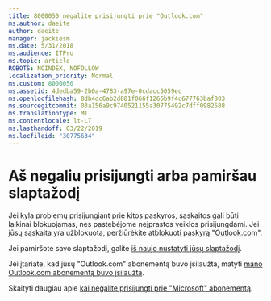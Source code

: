 ```yaml
---
title: 8000050 negalite prisijungti prie "Outlook.com"
ms.author: daeite
author: daeite
manager: jackiesm
ms.date: 5/31/2018
ms.audience: ITPro
ms.topic: article
ROBOTS: NOINDEX, NOFOLLOW
localization_priority: Normal
ms.custom: 8000050
ms.assetid: 4dedba59-2b0a-4783-a97e-0cdacc5059ec
ms.openlocfilehash: 8db4dc6ab2d881f066f1266b9f4c677763baf803
ms.sourcegitcommit: 03a156a9c9740521155a30775492c7dff0982588
ms.translationtype: MT
ms.contentlocale: lt-LT
ms.lasthandoff: 03/22/2019
ms.locfileid: "30775634"
---
```

# <a name="i-cant-sign-in-or-forgot-my-password"></a>Aš negaliu prisijungti arba pamiršau slaptažodį

Jei kyla problemų prisijungiant prie kitos paskyros, sąskaitos gali būti laikinai blokuojamas, nes pastebėjome neįprastos veiklos prisijungdami. Jei jūsų sąskaita yra užblokuota, peržiūrėkite [atblokuoti paskyrą "Outlook.com"](https://go.microsoft.com/fwlink/p/?linkid=2001800&amp;clcid=0x409).
  
Jei pamiršote savo slaptažodį, galite [iš naujo nustatyti jūsų slaptažodį](https://go.microsoft.com/fwlink/p/?linkid=841909).
  
Jei įtariate, kad jūsų "Outlook.com" abonementą buvo įsilaužta, matyti [mano Outlook.com abonementą buvo įsilaužta](https://go.microsoft.com/fwlink/p/?linkid=874366).
  
Skaityti daugiau apie [kai negalite prisijungti prie "Microsoft" abonementą](https://go.microsoft.com/fwlink/p/?linkid=842227).
  

